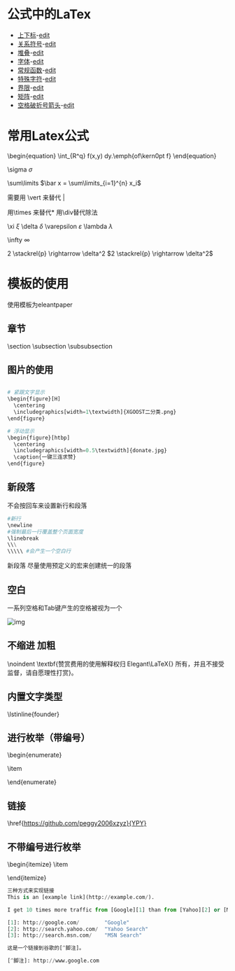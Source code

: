 <script src="../ut.js" type="text/javascript"></script>



# 公式中的LaTex

- [上下标](./LaTex/上下标.html)-[edit](./LaTex/上下标.md)
- [关系符号](./LaTex/关系符号.html)-[edit](./LaTex/关系符号.md)
- [堆叠](./LaTex/堆叠.html)-[edit](./LaTex/堆叠.md)
- [字体](./LaTex/字体.html)-[edit](./LaTex/字体.md)
- [常规函数](./LaTex/常规函数.html)-[edit](./LaTex/常规函数.md)
- [特殊字符](./LaTex/特殊字符.html)-[edit](./LaTex/特殊字符.md)
- [界限](./LaTex/界限.html)-[edit](./LaTex/界限.md)
- [矩阵](./LaTex/矩阵.html)-[edit](./LaTex/矩阵.md)
- [空格破折号箭头](./LaTex/空格破折号箭头.html)-[edit](./LaTex/空格破折号箭头.md)

# 常用Latex公式
\begin{equation}
  \int_{R^q} f(x,y) dy.\emph{of\kern0pt f}
\end{equation}

<script src="https://cdn.mathjax.org/mathjax/latest/MathJax.js?config=TeX-AMS-MML_HTMLorMML" type="text/javascript"></script> <script type="text/x-mathjax-config"> MathJax.Hub.Config({ tex2jax: { skipTags: ['script', 'noscript', 'style', 'textarea', 'pre'], inlineMath: [['$','$']] } }); </script>

\sigma $\sigma$

\sum\limits
 $\bar x = \sum\limits_{i=1}^{n} x_i$

 需要用 \vert 来替代 \|

 用\times 来替代* 用\div替代除法

\xi $\xi$ \delta $\delta$
\varepsilon $\varepsilon$
\lambda $\lambda$

\infty $\infty$

2 \stackrel{p} \rightarrow \delta^2  $2 \stackrel{p} \rightarrow \delta^2$



# 模板的使用

使用模板为eleantpaper

## 章节

\section
\subsection
\subsubsection

## 图片的使用

```python

# 紧跟文字显示
\begin{figure}[H]
  \centering
  \includegraphics[width=1\textwidth]{XGOOST二分类.png}
\end{figure}

# 浮动显示
\begin{figure}[htbp]
  \centering
  \includegraphics[width=0.5\textwidth]{donate.jpg}
  \caption{一键三连求赞}
\end{figure}

```


## 新段落

不会按回车来设置新行和段落

```python
#新行
\newline
#强制最后一行覆盖整个页面宽度
\linebreak 
\\\
\\\\\ #会产生一个空白行
```


新段落
尽量使用预定义的宏来创建统一的段落

## 空白

一系列空格和Tab键产生的空格被视为一个

![img](https://xtj2020.top/webimg/LaTex/LaTex空格.png)





## 不缩进 加粗
\noindent  \textbf{赞赏费用的使用解释权归 Elegant\LaTeX{} 所有，并且不接受监督，请自愿理性打赏}。

## 内置文字类型
\lstinline{founder} 

## 进行枚举（带编号）

\begin{enumerate}

\item

\end{enumerate}

## 链接
\href{https://github.com/peggy2006xzyz}{YPY}

## 不带编号进行枚举

\begin{itemize}
 \item

\end{itemize}

``` python
三种方式来实现链接
This is an [example link](http://example.com/).

I get 10 times more traffic from [Google][1] than from [Yahoo][2] or [MSN][3].  

[1]: http://google.com/        "Google" 
[2]: http://search.yahoo.com/  "Yahoo Search" 
[3]: http://search.msn.com/    "MSN Search"

这是一个链接到谷歌的[^脚注]。

[^脚注]: http://www.google.com
```

